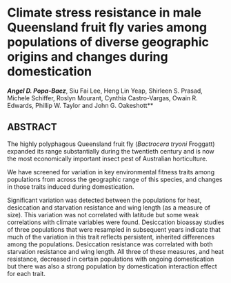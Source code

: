 # Climate stress resistance in male Queensland fruit fly varies among populations of diverse geographic origins and changes during domestication

***Angel D. Popa-Baez***, Siu Fai Lee, Heng Lin Yeap, Shirleen S. Prasad, Michele Schiffer, Roslyn Mourant, Cynthia Castro-Vargas, Owain R. Edwards, Phillip W. Taylor and John G. Oakeshott**


## ABSTRACT

The highly polyphagous Queensland fruit fly (*Bactrocera tryoni* Froggatt) expanded its range substantially during the twentieth century and is now the most economically important insect pest of Australian horticulture. 

We have screened for variation in key environmental fitness traits among populations from across the geographic range of this species, and changes in those traits induced during domestication. 

Significant variation was detected between the populations for heat, desiccation and starvation resistance and wing length (as a measure of size). This variation was not correlated with latitude but some weak correlations with climate variables were found. 
Desiccation bioassay studies of three populations that were resampled in subsequent years indicate that much of the variation in this trait reflects persistent, inherited differences among the populations. 
Desiccation resistance was correlated with both starvation resistance and wing length. 
All three of these measures, and heat resistance, decreased in certain populations with ongoing domestication but there was also a strong population by domestication interaction effect for each trait.
